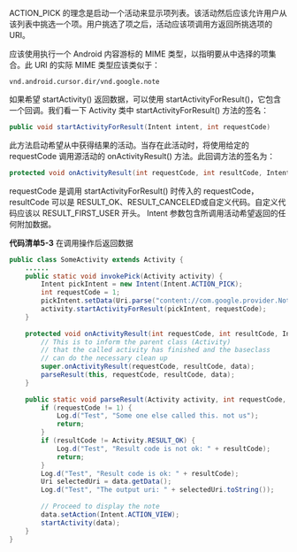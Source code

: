 ACTION_PICK 的理念是启动一个活动来显示项列表。该活动然后应该允许用户从该列表中挑选一个项。用户挑选了项之后，活动应该项调用方返回所挑选项的 URI。

应该使用执行一个 Android 内容游标的 MIME 类型，以指明要从中选择的项集合。此 URI 的实际 MIME 类型应该类似于：

```
vnd.android.cursor.dir/vnd.google.note
```

如果希望 startActivity() 返回数据，可以使用 startActivityForResult()，它包含一个回调。我们看一下 Activity 类中 startActivityForResult() 方法的签名：

```java
public void startActivityForResult(Intent intent, int requestCode)
```

此方法启动希望从中获得结果的活动。当存在此活动时，将使用给定的 requestCode 调用源活动的 onActivityResult() 方法。此回调方法的签名为：

```java
protected void onActivityResult(int requestCode, int resultCode, Intent data)
```

requestCode 是调用 startActivityForResult() 时传入的 requestCode，resultCode 可以是 RESULT_OK、RESULT_CANCELED或自定义代码。自定义代码应该以 RESULT_FIRST_USER 开头。 Intent 参数包含所调用活动希望返回的任何附加数据。

**代码清单5-3** 在调用操作后返回数据

```java
public class SomeActivity extends Activity {
    ......
    public static void invokePick(Activity activity) {
        Intent pickIntent = new Intent(Intent.ACTION_PICK);
        int requestCode = 1;
        pickIntent.setData(Uri.parse("content://com.google.provider.NotePad/notes"));
        activity.startActivityForResult(pickIntent, requestCode);
    }
    
    protected void onActivityResult(int requestCode, int resultCode, Intent data) {
        // This is to inform the parent class (Activity)
        // that the called activity has finished and the baseclass
        // can do the necessary clean up
        super.onActivityResult(requestCode, resultCode, data);
        parseResult(this, requestCode, resultCode, data);
    }
    
    public static void parseResult(Activity activity, int requestCode, int resultCode, Intent data) {
        if (requestCode != 1) {
            Log.d("Test", "Some one else called this. not us");
            return;
        }
        if (resultCode != Activity.RESULT_OK) {
            Log.d("Test", "Result code is not ok: " + resultCode);
            return;
        } 
        Log.d("Test", "Result code is ok: " + resultCode);
        Uri selectedUri = data.getData();
        Log.d("Test", "The output uri: " + selectedUri.toString());
        
        // Proceed to display the note
        data.setAction(Intent.ACTION_VIEW);
        startActivity(data);
    }
}
```

